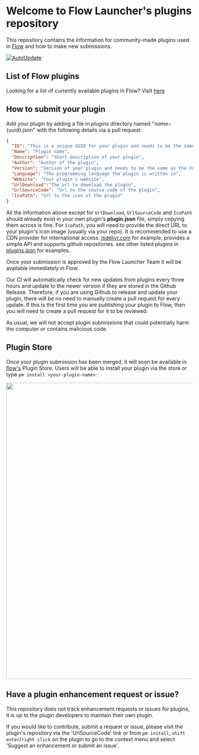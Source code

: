 # Welcome to Flow Launcher's plugins repository

This repository contains the information for community-made plugins used in [Flow](https://github.com/Flow-Launcher/Flow.Launcher) and how to make new submissions.

[![AutoUpdate](https://github.com/Flow-Launcher/Flow.Launcher.PluginsManifest/actions/workflows/updater.yaml/badge.svg?branch=plugin_api_v2)](https://github.com/Flow-Launcher/Flow.Launcher.PluginsManifest/actions/workflows/updater.yaml)

## List of Flow plugins

Looking for a list of currently available plugins in Flow? Visit [here](https://flow-launcher.github.io/docs/#/plugins)

## How to submit your plugin

Add your plugin by adding a file in _plugins_ directory named "${name}-${uuid}.json" with the following details via a pull request:

```json
{
  "ID": "This is a unique GUID for your plugin and needs to be the same as the ID in your plugin.json",  
  "Name": "Plugin name",
  "Description": "Short description of your plugin",
  "Author": "Author of the plugin",
  "Version": "Version of your plugin and needs to be the same as the Version in your plugin.json",
  "Language": "The programming language the plugin is written in",
  "Website": "Your plugin's website",
  "UrlDownload":"The url to download the plugin",
  "UrlSourceCode": "Url to the source code of the plugin",
  "IcoPath": "Url to the icon of the plugin"
}
```

All the information above except for `UrlDownload`, `UrlSourceCode` and `IcoPath` should already exist in your own plugin's **plugin.json** file, simply copying them across is fine. For `IcoPath`, you will need to provide the direct URL to your plugin's icon image (usually via your repo). It is recommended to use a CDN provider for international access. [jsdelivr.com](https://www.jsdelivr.com/) for example, provides a simple API and supports github repositories. see other listed plugins in [plugins.json](https://github.com/Flow-Launcher/Flow.Launcher.PluginsManifest/blob/plugin_api_v2/plugins.json) for examples.

Once your submission is approved by the Flow Launcher Team it will be available immediately in Flow.

Our *CI* will automatically check for new updates from plugins every three hours and update to the newer version if they are stored in the Github Release.
Therefore, if you are using Github to release and update your plugin, there will be no need to manually create a pull request for every update.
If this is the first time you are publishing your plugin to Flow, then you will need to create a pull request for it to be reviewed.

As usual, we will not accept plugin submissions that could potentially harm the computer or contains malicious code.

## Plugin Store

Once your plugin submission has been merged, it will soon be available in [flow's](https://github.com/Flow-Launcher/Flow.Launcher/releases/latest) Plugin Store. Users will be able to install your plugin via the store or type `pm install <your-plugin-name>`:
<p align="center"><img src="https://user-images.githubusercontent.com/6903107/207155616-d559f0d2-ee95-4072-a7bc-3ffcc2faec27.png" width="800"></p>

## Have a plugin enhancement request or issue?

This repository does not track enhancement requests or issues for plugins, it is up to the plugin developers to maintain their own plugin.

If you would like to contribute, submit a request or issue, please visit the plugin's repository via the 'UrlSourceCode' link or from `pm install`, `shift enter`/`right click` on the plugin to go to the context menu and select 'Suggest an enhancement or submit an issue'.
